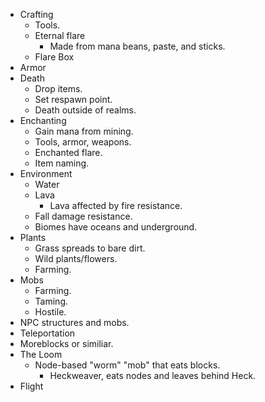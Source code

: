 * Crafting
	* Tools.
	* Eternal flare
		* Made from mana beans, paste, and sticks.
	* Flare Box
* Armor
* Death
	* Drop items.
	* Set respawn point.
	* Death outside of realms.
* Enchanting
	* Gain mana from mining.
	* Tools, armor, weapons.
	* Enchanted flare.
	* Item naming.
* Environment
	* Water
	* Lava
		* Lava affected by fire resistance.
	* Fall damage resistance.
	* Biomes have oceans and underground.
* Plants
	* Grass spreads to bare dirt.
	* Wild plants/flowers.
	* Farming.
* Mobs
	* Farming.
	* Taming.
	* Hostile.
* NPC structures and mobs.
* Teleportation
* Moreblocks or similiar.
* The Loom
	* Node-based "worm" "mob" that eats blocks.
		* Heckweaver, eats nodes and leaves behind Heck.
* Flight
